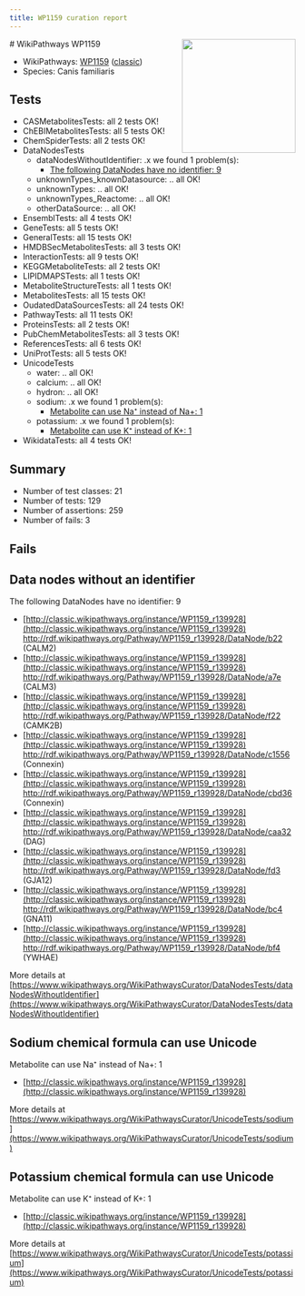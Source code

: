 ```yaml
---
title: WP1159 curation report
---
```


<img style="float: right; width: 200px" src="https://upload.wikimedia.org/wikipedia/commons/thumb/8/83/Wplogo_with_text_500.png/640px-Wplogo_with_text_500.png" />
# WikiPathways WP1159

* WikiPathways: [WP1159](https://wikipathways.org/pathways/WP1159) ([classic](https://classic.wikipathways.org/instance/WP1159))
* Species: Canis familiaris
## Tests
* CASMetabolitesTests: all 2 tests OK!
* ChEBIMetabolitesTests: all 5 tests OK!
* ChemSpiderTests: all 2 tests OK!
* DataNodesTests
    * dataNodesWithoutIdentifier: .x we found 1 problem(s):
        * [The following DataNodes have no identifier: 9](#d2d32fa8)
    * unknownTypes_knownDatasource: .. all OK!
    * unknownTypes: .. all OK!
    * unknownTypes_Reactome: .. all OK!
    * otherDataSource: .. all OK!
* EnsemblTests: all 4 tests OK!
* GeneTests: all 5 tests OK!
* GeneralTests: all 15 tests OK!
* HMDBSecMetabolitesTests: all 3 tests OK!
* InteractionTests: all 9 tests OK!
* KEGGMetaboliteTests: all 2 tests OK!
* LIPIDMAPSTests: all 1 tests OK!
* MetaboliteStructureTests: all 1 tests OK!
* MetabolitesTests: all 15 tests OK!
* OudatedDataSourcesTests: all 24 tests OK!
* PathwayTests: all 11 tests OK!
* ProteinsTests: all 2 tests OK!
* PubChemMetabolitesTests: all 3 tests OK!
* ReferencesTests: all 6 tests OK!
* UniProtTests: all 5 tests OK!
* UnicodeTests
    * water: .. all OK!
    * calcium: .. all OK!
    * hydron: .. all OK!
    * sodium: .x we found 1 problem(s):
        * [Metabolite can use Na⁺ instead of Na+: 1](#2cc83479)
    * potassium: .x we found 1 problem(s):
        * [Metabolite can use K⁺ instead of K+: 1](#6cc0da79)
* WikidataTests: all 4 tests OK!


## Summary

* Number of test classes: 21
* Number of tests: 129
* Number of assertions: 259
* Number of fails: 3

## Fails

<a name="d2d32fa8" />

## Data nodes without an identifier

The following DataNodes have no identifier: 9

* [http://classic.wikipathways.org/instance/WP1159_r139928](http://classic.wikipathways.org/instance/WP1159_r139928) http://rdf.wikipathways.org/Pathway/WP1159_r139928/DataNode/b22 (CALM2)
* [http://classic.wikipathways.org/instance/WP1159_r139928](http://classic.wikipathways.org/instance/WP1159_r139928) http://rdf.wikipathways.org/Pathway/WP1159_r139928/DataNode/a7e (CALM3)
* [http://classic.wikipathways.org/instance/WP1159_r139928](http://classic.wikipathways.org/instance/WP1159_r139928) http://rdf.wikipathways.org/Pathway/WP1159_r139928/DataNode/f22 (CAMK2B)
* [http://classic.wikipathways.org/instance/WP1159_r139928](http://classic.wikipathways.org/instance/WP1159_r139928) http://rdf.wikipathways.org/Pathway/WP1159_r139928/DataNode/c1556 (Connexin)
* [http://classic.wikipathways.org/instance/WP1159_r139928](http://classic.wikipathways.org/instance/WP1159_r139928) http://rdf.wikipathways.org/Pathway/WP1159_r139928/DataNode/cbd36 (Connexin)
* [http://classic.wikipathways.org/instance/WP1159_r139928](http://classic.wikipathways.org/instance/WP1159_r139928) http://rdf.wikipathways.org/Pathway/WP1159_r139928/DataNode/caa32 (DAG)
* [http://classic.wikipathways.org/instance/WP1159_r139928](http://classic.wikipathways.org/instance/WP1159_r139928) http://rdf.wikipathways.org/Pathway/WP1159_r139928/DataNode/fd3 (GJA12)
* [http://classic.wikipathways.org/instance/WP1159_r139928](http://classic.wikipathways.org/instance/WP1159_r139928) http://rdf.wikipathways.org/Pathway/WP1159_r139928/DataNode/bc4 (GNA11)
* [http://classic.wikipathways.org/instance/WP1159_r139928](http://classic.wikipathways.org/instance/WP1159_r139928) http://rdf.wikipathways.org/Pathway/WP1159_r139928/DataNode/bf4 (YWHAE)


More details at [https://www.wikipathways.org/WikiPathwaysCurator/DataNodesTests/dataNodesWithoutIdentifier](https://www.wikipathways.org/WikiPathwaysCurator/DataNodesTests/dataNodesWithoutIdentifier)

<a name="2cc83479" />

## Sodium chemical formula can use Unicode

Metabolite can use Na⁺ instead of Na+: 1

* [http://classic.wikipathways.org/instance/WP1159_r139928](http://classic.wikipathways.org/instance/WP1159_r139928)


More details at [https://www.wikipathways.org/WikiPathwaysCurator/UnicodeTests/sodium](https://www.wikipathways.org/WikiPathwaysCurator/UnicodeTests/sodium)

<a name="6cc0da79" />

## Potassium chemical formula can use Unicode

Metabolite can use K⁺ instead of K+: 1

* [http://classic.wikipathways.org/instance/WP1159_r139928](http://classic.wikipathways.org/instance/WP1159_r139928)


More details at [https://www.wikipathways.org/WikiPathwaysCurator/UnicodeTests/potassium](https://www.wikipathways.org/WikiPathwaysCurator/UnicodeTests/potassium)

